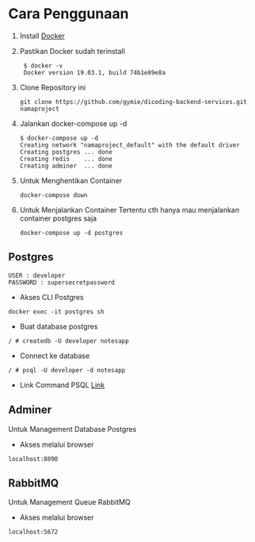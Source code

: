 # Cara Penggunaan

1. Install [Docker](https://docs.docker.com/get-docker/)
2. Pastikan Docker sudah terinstall

   ```console
    $ docker -v
    Docker version 19.03.1, build 74b1e89e8a
   ```

3. Clone Repository ini

   ```console
   git clone https://github.com/gymie/dicoding-backend-services.git namaproject
   ```

4. Jalankan docker-compose up -d

   ```console
   $ docker-compose up -d
   Creating network "namaproject_default" with the default driver
   Creating postgres ... done
   Creating redis    ... done
   Creating adminer  ... done
   ```

5. Untuk Menghentikan Container

   ```console
   docker-compose down
   ```

6. Untuk Menjalankan Container Tertentu cth hanya mau menjalankan container postgres saja

   ```console
   docker-compose up -d postgres
   ```

## Postgres

```env
USER : developer
PASSWORD : supersecretpassword
```

- Akses CLI Postgres

```console
docker exec -it postgres sh
```

- Buat database postgres

```console
/ # createdb -U developer notesapp
```

- Connect ke database

```console
/ # psql -U developer -d notesapp
```

- Link Command PSQL [Link](https://www.postgresqltutorial.com/psql-commands/)

## Adminer

Untuk Management Database Postgres

- Akses melalui browser

```console
localhost:8090
```

## RabbitMQ

Untuk Management Queue RabbitMQ

- Akses melalui browser

```console
localhost:5672
```
